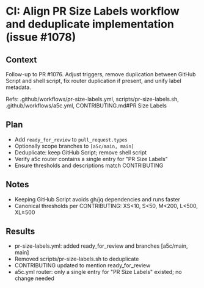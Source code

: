 # CI: Align PR Size Labels workflow and deduplicate implementation (issue #1078)

## Context

Follow-up to PR #1076. Adjust triggers, remove duplication between GitHub Script and shell script, fix router duplication if present, and unify label metadata.

Refs: .github/workflows/pr-size-labels.yml, scripts/pr-size-labels.sh, .github/workflows/a5c.yml, CONTRIBUTING.md#PR Size Labels

## Plan

- Add `ready_for_review` to `pull_request.types`
- Optionally scope branches to `[a5c/main, main]`
- Deduplicate: keep GitHub Script; remove shell script
- Verify a5c router contains a single entry for "PR Size Labels"
- Ensure thresholds and descriptions match CONTRIBUTING

## Notes

- Keeping GitHub Script avoids gh/jq dependencies and runs faster
- Canonical thresholds per CONTRIBUTING: XS<10, S<50, M<200, L<500, XL≥500

## Results

- pr-size-labels.yml: added ready_for_review and branches [a5c/main, main]
- Removed scripts/pr-size-labels.sh to deduplicate
- CONTRIBUTING updated to mention ready_for_review
- a5c.yml router: only a single entry for "PR Size Labels" existed; no change needed
